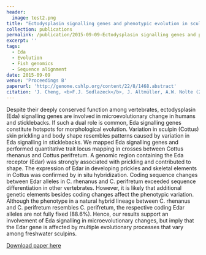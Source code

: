 ```yaml
---
header:
  image: test2.png
title: "Ectodysplasin signalling genes and phenotypic evolution in sculpins (Cottus)"
collection: publications
permalink: /publication/2015-09-09-Ectodysplasin signalling genes and phenotypic evolution in sculpins-number-9
excerpt: ''
tags:
  - Eda
  - Evolution
  - Fish genomics
  - Sequence alignment
date: 2015-09-09
venue: 'Proceedings B'
paperurl: 'http://genome.cshlp.org/content/22/8/1468.abstract'
citation: 'J. Cheng, <b>F.J. Sedlazeck</b>, J. Altmüller, A.W. Nolte (2015). &quot;Ectodysplasin signalling genes and phenotypic evolution in sculpins (Cottus).&quot; <i>Proceedings B</i>. 282, 20150746.'
---
```


Despite their deeply conserved function among vertebrates, ectodysplasin (Eda) signalling genes are involved in microevolutionary change in humans and sticklebacks. If such a dual role is common, Eda signalling genes constitute hotspots for morphological evolution. Variation in sculpin (Cottus) skin prickling and body shape resembles patterns caused by variation in Eda signalling in sticklebacks. We mapped Eda signalling genes and performed quantitative trait locus mapping in crosses between Cottus rhenanus and Cottus perifretum. A genomic region containing the Eda receptor (Edar) was strongly associated with prickling and contributed to shape. The expression of Edar in developing prickles and skeletal elements in Cottus was confirmed by in situ hybridization. Coding sequence changes between Edar alleles in C. rhenanus and C. perifretum exceeded sequence differentiation in other vertebrates. However, it is likely that additional genetic elements besides coding changes affect the phenotypic variation. Although the phenotype in a natural hybrid lineage between C. rhenanus and C. perifretum resembles C. perifretum, the respective coding Edar alleles are not fully fixed (88.6%). Hence, our results support an involvement of Eda signalling in microevolutionary changes, but imply that the Edar gene is affected by multiple evolutionary processes that vary among freshwater sculpins.

[Download paper here](http://genome.cshlp.org/content/22/8/1468.abstract)

